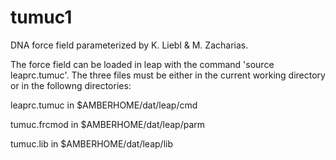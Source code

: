 # tumuc1
DNA force field parameterized by K. Liebl & M. Zacharias.

The force field can be loaded in leap with the command 'source leaprc.tumuc'.
The three files must be either in the current working directory or in the followng directories:

leaprc.tumuc in $AMBERHOME/dat/leap/cmd

tumuc.frcmod in $AMBERHOME/dat/leap/parm

tumuc.lib in $AMBERHOME/dat/leap/lib
